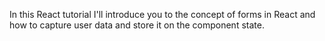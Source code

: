 In this React tutorial I'll introduce you to the concept of forms in React and how to capture user data and store it on the component state.
